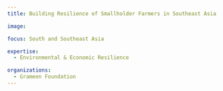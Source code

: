 ```yaml
---
title: Building Resilience of Smallholder Farmers in Southeast Asia

image: 

focus: South and Southeast Asia

expertise:
  - Environmental & Economic Resilience

organizations:
  - Grameen Foundation
---
```

